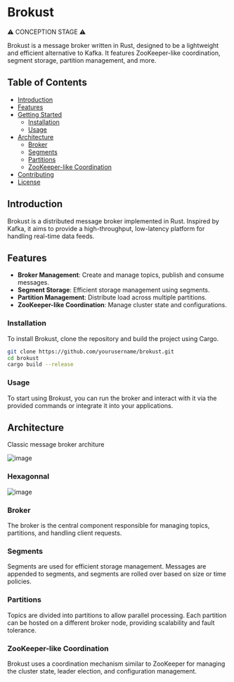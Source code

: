 # Brokust

⚠️ CONCEPTION STAGE ⚠️

Brokust is a message broker written in Rust, designed to be a lightweight and efficient alternative to Kafka. It features ZooKeeper-like coordination, segment storage, partition management, and more.

## Table of Contents

- [Introduction](#introduction)
- [Features](#features)
- [Getting Started](#getting-started)
  - [Installation](#installation)
  - [Usage](#usage)
- [Architecture](#architecture)
  - [Broker](#broker)
  - [Segments](#segments)
  - [Partitions](#partitions)
  - [ZooKeeper-like Coordination](#zookeeper-like-coordination)
- [Contributing](#contributing)
- [License](#license)


## Introduction

Brokust is a distributed message broker implemented in Rust. Inspired by Kafka, it aims to provide a high-throughput, low-latency platform for handling real-time data feeds.

## Features

- **Broker Management**: Create and manage topics, publish and consume messages.
- **Segment Storage**: Efficient storage management using segments.
- **Partition Management**: Distribute load across multiple partitions.
- **ZooKeeper-like Coordination**: Manage cluster state and configurations.

### Installation

To install Brokust, clone the repository and build the project using Cargo.

```sh
git clone https://github.com/yourusername/brokust.git
cd brokust
cargo build --release
```

### Usage
To start using Brokust, you can run the broker and interact with it via the provided commands or integrate it into your applications.

## Architecture

Classic message broker architure

![image](https://github.com/nerap/Brokust/assets/44852526/ea18ba15-c8c5-4194-8c0d-b51838c4bc71)

### Hexagonnal 

![image](https://github.com/nerap/brokust/assets/44852526/290979ba-f225-4279-8b15-cf8981cdcc13)

### Broker
The broker is the central component responsible for managing topics, partitions, and handling client requests.

### Segments
Segments are used for efficient storage management. Messages are appended to segments, and segments are rolled over based on size or time policies.

### Partitions
Topics are divided into partitions to allow parallel processing. Each partition can be hosted on a different broker node, providing scalability and fault tolerance.

### ZooKeeper-like Coordination
Brokust uses a coordination mechanism similar to ZooKeeper for managing the cluster state, leader election, and configuration management.
